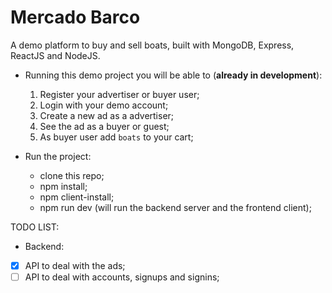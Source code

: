 # Mercado Barco

A demo platform to buy and sell boats, built with MongoDB, Express, ReactJS and NodeJS.

- Running this demo project you will be able to (**already in development**):
  1. Register your advertiser or buyer user;
  2. Login with your demo account;
  3. Create a new ad as a advertiser;
  4. See the ad as a buyer or guest;
  5. As buyer user add `boats` to your cart;


- Run the project:
  - clone this repo;
  - npm install;
  - npm client-install;
  - npm run dev (will run the backend server and the frontend client);


TODO LIST:

  - Backend:
- [X] API to deal with the ads;
- [ ] API to deal with accounts, signups and signins;

